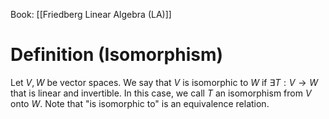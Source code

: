 Book: [[Friedberg Linear Algebra (LA)]]
# Definition (Isomorphism)
Let $V,W$ be vector spaces.
We say that $V$ is isomorphic to $W$ if $\exists T:V\to W$ that is linear and invertible.
In this case, we call $T$ an isomorphism from $V$ onto $W$.
Note that "is isomorphic to" is an equivalence relation.